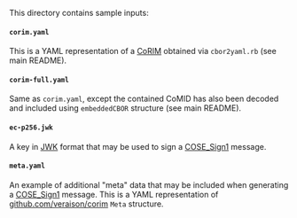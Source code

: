 This directory contains sample inputs:

#### `corim.yaml`

This is a YAML representation of a [CoRIM](https://github.com/veraison/corim)
obtained via `cbor2yaml.rb` (see main README).

#### `corim-full.yaml`

Same as `corim.yaml`, except the contained CoMID has also been decoded and
included using `embeddedCBOR` structure (see main README).

#### `ec-p256.jwk`

A key in [JWK](https://www.rfc-editor.org/rfc/rfc7517) format that may be used
to sign a
[COSE_Sign1](https://datatracker.ietf.org/doc/html/rfc8152#section-4.2)
message.

#### `meta.yaml`

An example of additional "meta" data that may be included when generating a
[COSE_Sign1](https://datatracker.ietf.org/doc/html/rfc8152#section-4.2)
message. This is a YAML representation of
[github.com/veraison/corim](https://github.com/veraison/corim) `Meta`
structure.

